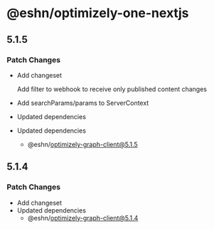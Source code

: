 # @eshn/optimizely-one-nextjs

## 5.1.5

### Patch Changes

- Add changeset

  Add filter to webhook to receive only published content changes

- Add searchParams/params to ServerContext
- Updated dependencies
- Updated dependencies
  - @eshn/optimizely-graph-client@5.1.5

## 5.1.4

### Patch Changes

- Add changeset
- Updated dependencies
  - @eshn/optimizely-graph-client@5.1.4
